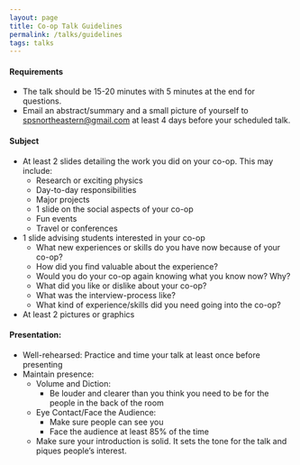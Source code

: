```yaml
---
layout: page
title: Co-op Talk Guidelines
permalink: /talks/guidelines
tags: talks
---
```


#### Requirements

- The talk should be 15-20 minutes with 5 minutes at the end for questions.
- Email an abstract/summary and a small picture of yourself to spsnortheastern@gmail.com at least 4 days before your scheduled talk.

#### Subject

- At least 2 slides detailing the work you did on your co-op. This may include:
  - Research or exciting physics
  - Day-to-day responsibilities
  - Major projects
  - 1 slide on the social aspects of your co-op
  - Fun events
  - Travel or conferences
- 1 slide advising students interested in your co-op
  - What new experiences or skills do you have now because of your co-op?
  - How did you find valuable about the experience?
  - Would you do your co-op again knowing what you know now? Why?
  - What did you like or dislike about your co-op?
  - What was the interview-process like?
  - What kind of experience/skills did you need going into the co-op?
- At least 2 pictures or graphics

#### Presentation:

- Well-rehearsed: Practice and time your talk at least once before presenting
- Maintain presence:
  - Volume and Diction:
    - Be louder and clearer than you think you need to be for the people in the back of the room
  - Eye Contact/Face the Audience:
    - Make sure people can see you
    - Face the audience at least 85% of the time
  - Make sure your introduction is solid. It sets the tone for the talk and piques people’s interest.